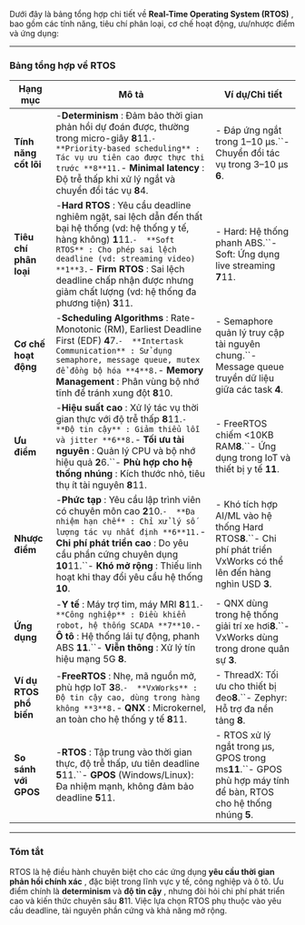 
Dưới đây là bảng tổng hợp chi tiết về  **Real-Time Operating System (RTOS)** , bao gồm các tính năng, tiêu chí phân loại, cơ chế hoạt động, ưu/nhược điểm và ứng dụng:

---

### **Bảng tổng hợp về RTOS**

| **Hạng mục**              | **Mô tả**                                                                                                                                                                                                                                                                                                                                                                                                   | **Ví dụ/Chi tiết**                                                                                                                             |
| --------------------------------- | ------------------------------------------------------------------------------------------------------------------------------------------------------------------------------------------------------------------------------------------------------------------------------------------------------------------------------------------------------------------------------------------------------------------- | ------------------------------------------------------------------------------------------------------------------------------------------------------- |
| **Tính năng cốt lõi**   | -**Determinism** : Đảm bảo thời gian phản hồi dự đoán được, thường trong micro-giây **8**11.``-  **Priority-based scheduling** : Tác vụ ưu tiên cao được thực thi trước **8**11.``-  **Minimal latency** : Độ trễ thấp khi xử lý ngắt và chuyển đổi tác vụ **8**4.                                                          | - Đáp ứng ngắt trong 1–10 µs.``- Chuyển đổi tác vụ trong 3–10 µs **6**.                                                       |
| **Tiêu chí phân loại**  | -**Hard RTOS** : Yêu cầu deadline nghiêm ngặt, sai lệch dẫn đến thất bại hệ thống (vd: hệ thống y tế, hàng không) **1**11.``-  **Soft RTOS** : Cho phép sai lệch deadline (vd: streaming video) **1**3.``-  **Firm RTOS** : Sai lệch deadline chấp nhận được nhưng giảm chất lượng (vd: hệ thống đa phương tiện) **3**11.     | - Hard: Hệ thống phanh ABS.``- Soft: Ứng dụng live streaming **7**11.                                                                  |
| **Cơ chế hoạt động**   | -**Scheduling Algorithms** : Rate-Monotonic (RM), Earliest Deadline First (EDF) **4**7.``-  **Intertask Communication** : Sử dụng semaphore, message queue, mutex để đồng bộ hóa **4**8.``-  **Memory Management** : Phân vùng bộ nhớ tĩnh để tránh xung đột **8**10.                                                                           | - Semaphore quản lý truy cập tài nguyên chung.``- Message queue truyền dữ liệu giữa các task **4**.                              |
| **Ưu điểm**              | -**Hiệu suất cao** : Xử lý tác vụ thời gian thực với độ trễ thấp **8**11.``-  **Độ tin cậy** : Giảm thiểu lỗi và jitter **6**8.``-  **Tối ưu tài nguyên** : Quản lý CPU và bộ nhớ hiệu quả **2**6.``-  **Phù hợp cho hệ thống nhúng** : Kích thước nhỏ, tiêu thụ ít tài nguyên **8**11.           | - FreeRTOS chiếm <10KB RAM**8**.``- Ứng dụng trong IoT và thiết bị y tế **11**.                                               |
| **Nhược điểm**          | -**Phức tạp** : Yêu cầu lập trình viên có chuyên môn cao **2**10.``-  **Đa nhiệm hạn chế** : Chỉ xử lý số lượng tác vụ nhất định **6**11.``-  **Chi phí phát triển cao** : Do yêu cầu phần cứng chuyên dụng **10**11.``-  **Khó mở rộng** : Thiếu linh hoạt khi thay đổi yêu cầu hệ thống **10**. | - Khó tích hợp AI/ML vào hệ thống Hard RTOS**8**.``- Chi phí phát triển VxWorks có thể lên đến hàng nghìn USD **3**. |
| **Ứng dụng**              | -**Y tế** : Máy trợ tim, máy MRI **8**11.``-  **Công nghiệp** : Điều khiển robot, hệ thống SCADA **7**10.``-  **Ô tô** : Hệ thống lái tự động, phanh ABS **11**.``-  **Viễn thông** : Xử lý tín hiệu mạng 5G **8**.                                                                                                  | - QNX dùng trong hệ thống giải trí xe hơi**8**.``- VxWorks dùng trong drone quân sự **3**.                                  |
| **Ví dụ RTOS phổ biến** | -**FreeRTOS** : Nhẹ, mã nguồn mở, phù hợp IoT **3**8.``-  **VxWorks** : Độ tin cậy cao, dùng trong hàng không **3**8.``-  **QNX** : Microkernel, an toàn cho hệ thống y tế **8**11.                                                                                                                                                               | - ThreadX: Tối ưu cho thiết bị đeo**8**.``- Zephyr: Hỗ trợ đa nền tảng **8**.                                              |
| **So sánh với GPOS**      | -**RTOS** : Tập trung vào thời gian thực, độ trễ thấp, ưu tiên deadline **5**11.``- **GPOS** (Windows/Linux): Đa nhiệm mạnh, không đảm bảo deadline **5**11.                                                                                                                                                                                                        | - RTOS xử lý ngắt trong µs, GPOS trong ms**11**.``- GPOS phù hợp máy tính để bàn, RTOS cho hệ thống nhúng **5**.       |

---

### **Tóm tắt**

RTOS là hệ điều hành chuyên biệt cho các ứng dụng  **yêu cầu thời gian phản hồi chính xác** , đặc biệt trong lĩnh vực y tế, công nghiệp và ô tô. Ưu điểm chính là **determinism** và  **độ tin cậy** , nhưng đòi hỏi chi phí phát triển cao và kiến thức chuyên sâu **8**11. Việc lựa chọn RTOS phụ thuộc vào yêu cầu deadline, tài nguyên phần cứng và khả năng mở rộng.

